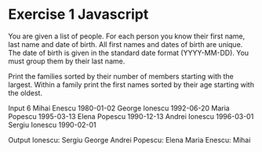 # Exercise 1 Javascript
You are given a list of people. For each person you know their first name, last name and date of birth. All first names and dates of birth are unique. The date of birth is given in the standard date format (YYYY-MM-DD).
You must group them by their last name.

Print the families sorted by their number of members starting with the largest.
Within a family print the first names sorted by their age starting with the oldest.

Input
6
Mihai Enescu 1980-01-02
George Ionescu 1992-06-20
Maria Popescu 1995-03-13
Elena Popescu 1990-12-13
Andrei Ionescu 1996-03-01
Sergiu Ionescu 1990-02-01

Output
Ionescu: Sergiu George Andrei
Popescu: Elena Maria
Enescu: Mihai
